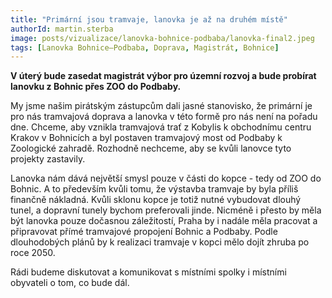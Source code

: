 ```yaml
---
title: "Primární jsou tramvaje, lanovka je až na druhém místě"
authorId: martin.sterba
image: posts/vizualizace/lanovka-bohnice-podbaba/lanovka-final2.jpeg
tags: [Lanovka Bohnice–Podbaba, Doprava, Magistrát, Bohnice]
---
```


**V úterý bude zasedat magistrát výbor pro územní rozvoj a bude probírat lanovku z Bohnic přes ZOO do Podbaby.**

My jsme našim pirátským zástupcům dali jasné stanovisko, že primární je pro nás tramvajová doprava a lanovka v této formě pro nás není na pořadu dne. Chceme, aby vznikla tramvajová trať z Kobylis k obchodnímu centru Krakov v Bohnicích a byl postaven tramvajový most od Podbaby k Zoologické zahradě. Rozhodně nechceme, aby se kvůli lanovce tyto projekty zastavily. 

Lanovka nám dává největší smysl pouze v části do kopce - tedy od ZOO do Bohnic. A to především kvůli tomu, že výstavba tramvaje by byla příliš finančně nákladná. Kvůli sklonu kopce je totiž nutné vybudovat dlouhý tunel, a dopravní tunely bychom preferovali jinde. Nicméně i přesto by měla být lanovka pouze dočasnou záležitostí, Praha by i nadále měla pracovat a připravovat přímé tramvajové propojení Bohnic a Podbaby. Podle dlouhodobých plánů by k realizaci tramvaje v kopci mělo dojít zhruba po roce 2050. 

Rádi budeme diskutovat a komunikovat s místními spolky i místními obyvateli o tom, co bude dál.